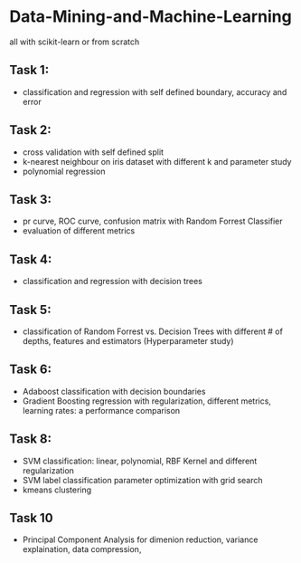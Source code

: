 # Data-Mining-and-Machine-Learning
all with scikit-learn or from scratch
## Task 1:
- classification and regression with self defined boundary, accuracy and error
## Task 2: 
- cross validation with self defined split
- k-nearest neighbour on iris dataset with different k and parameter study
- polynomial regression
## Task 3:
- pr curve, ROC curve, confusion matrix with Random Forrest Classifier
- evaluation of different metrics
## Task 4:
- classification and regression with decision trees
## Task 5: 
- classification of Random Forrest vs. Decision Trees with different # of depths, features and estimators (Hyperparameter study)
## Task 6:
- Adaboost classification with decision boundaries
- Gradient Boosting regression with regularization, different metrics, learning rates: a performance comparison
## Task 8:
- SVM classification: linear, polynomial, RBF Kernel and different regularization
- SVM label classification parameter optimization with grid search
- kmeans clustering
## Task 10
- Principal Component Analysis for dimenion reduction, variance explaination, data compression, 
